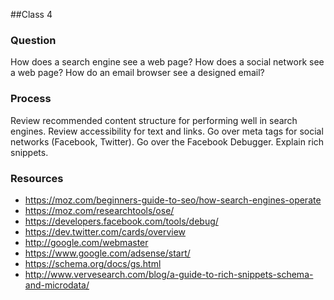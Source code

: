 ##Class 4

### Question
How does a search engine see a web page? How does a social network see a web page? How do an email browser see a designed email?

### Process
Review recommended content structure for performing well in search engines. Review accessibility for text and links. Go over meta tags for social networks (Facebook, Twitter). Go over the Facebook Debugger. Explain rich snippets.

### Resources
- https://moz.com/beginners-guide-to-seo/how-search-engines-operate
- https://moz.com/researchtools/ose/
- https://developers.facebook.com/tools/debug/
- https://dev.twitter.com/cards/overview
- http://google.com/webmaster 
- https://www.google.com/adsense/start/ 
- https://schema.org/docs/gs.html
- http://www.vervesearch.com/blog/a-guide-to-rich-snippets-schema-and-microdata/ 
